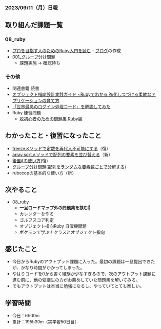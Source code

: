 ### 2023/09/11（月）日報

## 取り組んだ課題一覧

### 08_ruby
  -  [プロを目指す人のためのRuby入門を読む](https://github.com/happiness-chain/practice/blob/main/08_ruby/001_%E3%83%97%E3%83%AD%E3%82%92%E7%9B%AE%E6%8C%87%E3%81%99%E4%BA%BA%E3%81%AE%E3%81%9F%E3%82%81%E3%81%AERuby%E5%85%A5%E9%96%80.md) 
    - [ブログ](https://tatsuki-ju.hatenablog.com/entry/2023/09/11/115205)の作成
  - [001_グループ分け問題](https://github.com/happiness-chain/practice/blob/main/08_ruby/001_%E3%82%B0%E3%83%AB%E3%83%BC%E3%83%97%E5%88%86%E3%81%91%E5%95%8F%E9%A1%8C.md)
    - 課題実施 -> 確認待ち


### その他
<!-- - 模写コーディング
  - [作って学ぶコーディング学習サイト](https://code-step.com/)
    - [【入門編】recipemenu](https://github.com/imahoritatsuki/copyingCoding/tree/main/introductory-recipemenu/output) -->
<!-- - ブログ執筆
  - [Rubyにおけるメソッド探索のルール](https://tatsuki-ju.hatenablog.com/entry/2023/09/07/124100) -->
 - 関連書籍 読書
  - [オブジェクト指向設計実践ガイド ~Rubyでわかる 進化しつづける柔軟なアプリケーションの育て方](https://amzn.asia/d/4QTPuwJ)
  - [「世界最悪のログイン処理コード」を解説してみた](https://qiita.com/YSRKEN/items/0095cf75be3f607b0f98)
- Ruby 練習問題
  - [脱初心者のための問題集 Ruby編](https://amzn.asia/d/exah5ug)
<!-- - 昨日の復習
- １週間前の復習 -->

## わかったこと・復習になったこと
  - [freezeメソッドで定数を再代入不可能にする](https://www.notion.so/Ruby-freeze-592fe5ffc35449609e14b71d205d287a?pvs=4)（復）
  - [array.sortメソッドで配列の要素を並び替える](https://www.notion.so/Ruby-sort-4802a904f21d4b4fbcd4303279faddef?pvs=4)（新）
  - [後置ifの使い方](https://www.notion.so/Ruby-if-if-88da91f5b2c146b1b93801797bf472a3?pvs=4)(復)
  - [グループ分け問題(配列をランダムな要素数ごとで分解する)](https://www.notion.so/Ruby-output-529ca2a0e2fe458c880c10b3a1245678?pvs=4)
  - rubocopの基本的な使い方（新）


## 次やること
- 08_ruby
  - **一旦ロードマップ外の問題集を挟む📕**
  - カレンダーを作る
  - ゴルフスコア判定
  - オブジェクト指向Ruby 自販機問題
  - ポケモンで学ぶ！クラスとオブジェクト指向

## 感じたこと
- 今日からRubyのアウトプット課題に入った。最初の課題は一旦提出できたが、かなり時間がかかってしまった。
- やはりコードを0から書く経験が少なすぎるので、次のアウトプット課題に進む前に、他の受講生の方がお薦めしていた問題集を解いてみる。
- でもアウトプットは本当に勉強になるし、やっていてとても楽しい。

## 学習時間
- 今日：6h00m
- 累計：195h30m（実学習50日目）
